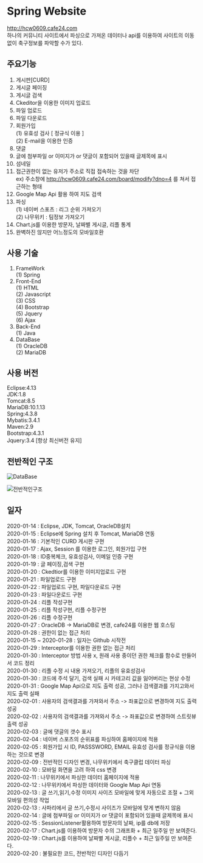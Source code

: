 # Spring Website  
http://hcw0609.cafe24.com  
하나의 커뮤니티 사이트에서 파싱으로 가져온 데이터나 api를 이용하여 사이트의 이동 없이 축구정보를 파악할 수가 있다. 

## 주요기능
1. 게시판[CURD] 
2. 게시글 페이징  
3. 게시글 검색  
4. Ckeditor을 이용한 이미지 업로드
5. 파일 업로드  
6. 파일 다운로드  
7. 회원가입  
    (1) 유효성 검사 [ 정규식 이용 ]   
    (2) E-mail을 이용한 인증  
8. 댓글    
9. 글에 첨부파일 or 이미지가 or 댓글이 포함되어 있을때 글제목에 표시   
10. 섬네일  
11. 접근권한이 없는 유저가 주소로 직접 접속하는 것을 차단  
    ex) 주소창에 http://hcw0609.cafe24.com/board/modify?dno=4 를 쳐서 접근하는 형태
12. Google Map Api 활용 하여 지도 검색  
13. 파싱  
    (1) 네이버 스포츠 : 리그 순위 가져오기  
    (2) 나무위키 : 팀정보 가져오기  
14. Chart.js를 이용한 방문자, 날짜별 게시글, 리플 통계 
15. 완벽하진 않지만 어느정도의 모바일호환  

## 사용 기술 
1. FrameWork  
    (1) Spring  
2. Front-End     
    (1) HTML  
    (2) Javascript    
    (3) CSS    
    (4) Bootstrap  
    (5) Jquery    
    (6) Ajax    
3. Back-End  
    (1) Java
4. DataBase  
    (1) OracleDB  
    (2) MariaDB  
    
## 사용 버전  
Eclipse:4.13  
JDK:1.8  
Tomcat:8.5  
MariaDB:10.1.13  
Spring:4.3.8  
Mybatis:3.4.1  
Maven:2.9  
Bootstrap:4.3.1  
Jquery:3.4 [항상 최신버전 유지]  


## 전반적인 구조 
![DataBase](https://user-images.githubusercontent.com/60380909/75510647-04e06900-5a2f-11ea-817e-24847937a1b9.png)  
  
![전반적인구조](https://user-images.githubusercontent.com/60380909/75451884-a2e31d80-59b4-11ea-8ed5-52243eff25bd.png)




## 일자
2020-01-14 : Eclipse, JDK, Tomcat, OracleDB설치  
2020-01-15 : Eclipse에 Spring 설치 후 Tomcat, MariaDB 연동  
2020-01-16 : 기본적인 CURD 게시판 구현  
2020-01-17 : Ajax, Session 를 이용한 로그인, 회원가입 구현  
2020-01-18 : ID중복체크, 유효성검사, 이메일 인증 구현  
2020-01-19 : 글 페이징,검색 구현  
2020-01-20 : Ckedtior를 이용한 이미지업로드 구현  
2020-01-21 : 파일업로드 구현  
2020-01-22 : 파일업로드 구현, 파일다운로드 구현  
2020-01-23 : 파일다운로드 구현  
2020-01-24 : 리플 작성구현  
2020-01-25 : 리플 작성구현, 리플 수정구현  
2020-01-26 : 리플 수정구현  
2020-01-27 : OracleDB -> MariaDB로 변경, cafe24를 이용한 웹 호스팅  
2020-01-28 : 권한이 없는 접근 처리  
2020-01-15 ~ 2020-01-28 : 일자는 Github 시작전  
2020-01-29 : Interceptor를 이용한 권한 없는 접근 처리  
2020-01-30 : Interceptor 방법 사용 x, 원래 사용 중이던 권한 체크를 함수로 만들어서 코드 정리  
2020-01-30 : 리플 수정 시 내용 가져오기, 리플의 유효성검사  
2020-01-30 : 코드에 주석 달기, 검색 실패 시 카테고리 값을 잃어버리는 현상 수정  
2020-01-31 : Google Map Api으로 지도 출력 성공, 그러나 검색결과를 가지고와서 지도 출력 실패  
2020-02-01 : 사용자의 검색결과를 가져와서 주소 -> 좌표값으로 변경하여 지도 출력 성공    
2020-02-02 : 사용자의 검색결과를 가져와서 주소 -> 좌표값으로 변경하여 스트릿뷰 출력 성공  
2020-02-03 : 글에 댓글의 갯수 표시  
2020-02-04 : 네이버 스포츠의 순위표를 파싱하여 홈페이지에 적용  
2020-02-05 : 회원가입 시 ID, PASSSWORD, EMAIL 유효성 검사를 정규식을 이용하는 것으로 변경  
2020-02-09 : 전반적인 디자인 변경, 나무위키에서 축구클럽 데이터 파싱  
2020-02-10 : 모바일 화면을 고려 하여 css 변경  
2020-02-11 : 나무위키에서 파싱한 데이터 홈페이지에 적용  
2020-02-12 : 나무위키에서 파싱한 데이터와 Google Map Api 연동  
2020-02-13 : 글 쓰기,읽기,수정 이미지 사이즈 모바일에 맞게 자동으로 조절 + 그외 모바일 편의성 작업  
2020-02-13 : 사파리에서 글 쓰기,수정시 사이즈가 모바일에 맞게 변하지 않음  
2020-02-14 : 글에 첨부파일 or 이미지가 or 댓글이 포함되어 있을때 글제목에 표시  
2020-02-15 : SessionListener활용하여 방문자의 날짜, ip를 db에 저장   
2020-02-17 : Chart.js를 이용하여 방문자 수의 그래프화  + 최근 일주일 만 보여준다.  
2020-02-19 : Chart.js를 이용하여 날짜별 게시글, 리플수 + 최근 일주일 만 보여준다.  
2020-02-20 : 불필요한 코드, 전반적인 디자인 다듬기  


